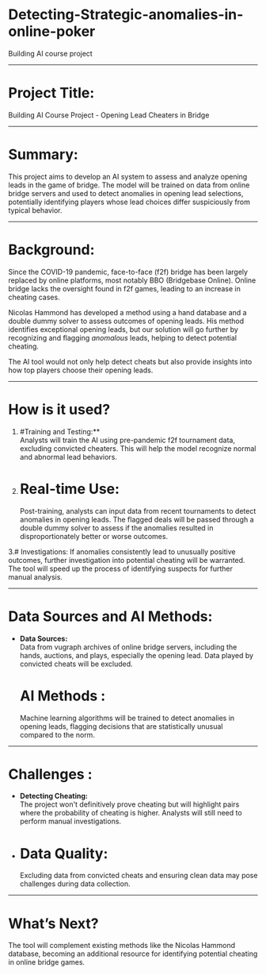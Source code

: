 # Detecting-Strategic-anomalies-in-online-poker
Building AI course project

---

# Project Title:
Building AI Course Project - Opening Lead Cheaters in Bridge

---

# Summary:
This project aims to develop an AI system to assess and analyze opening leads in the game of bridge. The model will be trained on data from online bridge servers and used to detect anomalies in opening lead selections, potentially identifying players whose lead choices differ suspiciously from typical behavior.

---

# Background:
Since the COVID-19 pandemic, face-to-face (f2f) bridge has been largely replaced by online platforms, most notably BBO (Bridgebase Online). Online bridge lacks the oversight found in f2f games, leading to an increase in cheating cases. 

Nicolas Hammond has developed a method using a hand database and a double dummy solver to assess outcomes of opening leads. His method identifies exceptional opening leads, but our solution will go further by recognizing and flagging *anomalous* leads, helping to detect potential cheating.

The AI tool would not only help detect cheats but also provide insights into how top players choose their opening leads.

---

# How is it used?
1. #Training and Testing:**  
   Analysts will train the AI using pre-pandemic f2f tournament data, excluding convicted cheaters. This will help the model recognize normal and abnormal lead behaviors.
  
2. # Real-time Use:
   Post-training, analysts can input data from recent tournaments to detect anomalies in opening leads. The flagged deals will be passed through a double dummy solver to assess if the anomalies resulted in disproportionately better or worse outcomes. 

3.# Investigations:
   If anomalies consistently lead to unusually positive outcomes, further investigation into potential cheating will be warranted. The tool will speed up the process of identifying suspects for further manual analysis.

---
# Data Sources and AI Methods: 
- **Data Sources:**  
  Data from vugraph archives of online bridge servers, including the hands, auctions, and plays, especially the opening lead. Data played by convicted cheats will be excluded.
  
  # AI Methods :
  Machine learning algorithms will be trained to detect anomalies in opening leads, flagging decisions that are statistically unusual compared to the norm.

---

# Challenges :
- **Detecting Cheating:**  
  The project won't definitively prove cheating but will highlight pairs where the probability of cheating is higher. Analysts will still need to perform manual investigations.
  
- # Data Quality:
  Excluding data from convicted cheats and ensuring clean data may pose challenges during data collection.

---

# What’s Next? 
The tool will complement existing methods like the Nicolas Hammond database, becoming an additional resource for identifying potential cheating in online bridge games.
